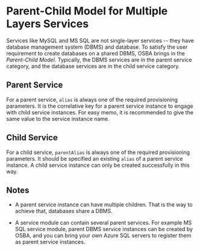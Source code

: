 # Parent-Child Model for Multiple Layers Services

Services like MySQL and MS SQL are not single-layer services -- they have database management system (DBMS) and database. To satisfy the user requirement to create databases on a shared DBMS, OSBA brings in the _Parent-Child Model_. Typically, the DBMS services are in the parent service category, and the database services are in the child service category.

## Parent Service

For a parent service, `alias` is always one of the required provisioning parameters. It is the correlative key for a parent service instance to engage with child service instances. For easy memo, it is recommended to give the same value to the service instance name.

## Child Service

For a child service, `parentAlias` is always one of the required provisioning parameters. It should be specified an existing `alias` of a parent service instance. A child service instance can only be created successfully in this way.

## Notes

* A parent service instance can have multiple children. That is the way to achieve that, databases share a DBMS.

* A service module can contain several parent services. For example MS SQL service module, parent DBMS service instances can be created by OSBA, and you can bring your own Azure SQL servers to register them as parent service instances.
